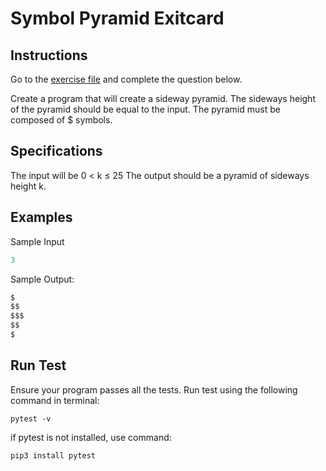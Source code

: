# Symbol Pyramid Exitcard
## Instructions

Go to the [exercise file](exercise.py) and complete the question below.

Create a program that will create a sideway pyramid. The sideways height of the pyramid should be equal
to the input. The pyramid must be composed of $ symbols.
## Specifications
The input will be 0 < k ≤ 25
The output should be a pyramid of sideways height k.
## Examples
Sample Input
```Python
3
```

Sample Output:
```Python
$
$$
$$$
$$
$
```
## Run Test
Ensure your program passes all the tests. Run test using the following command in terminal:
```
pytest -v
```
if pytest is not installed, use command:
```
pip3 install pytest
```
